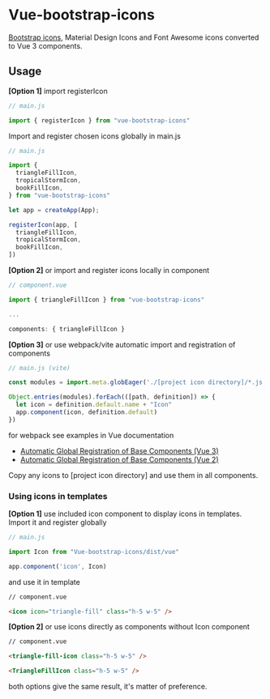 # Vue-bootstrap-icons

[Bootstrap icons](https://https://icons.getbootstrap.com/), Material Design Icons and Font Awesome icons converted to Vue 3 components.

## Usage

**[Option 1]** import registerIcon

```js
// main.js

import { registerIcon } from "vue-bootstrap-icons"
```

Import and register chosen icons globally in main.js

```js
// main.js

import { 
  triangleFillIcon,
  tropicalStormIcon,
  bookFillIcon,
} from "vue-bootstrap-icons"

let app = createApp(App);

registerIcon(app, [
  triangleFillIcon,
  tropicalStormIcon,
  bookFillIcon,
])
```


**[Option 2]** or import and register icons locally in component

```js
// component.vue

import { triangleFillIcon } from "vue-bootstrap-icons"

...

components: { triangleFillIcon }
```

**[Option 3]** or use webpack/vite automatic import and registration of components

```js
// main.js (vite)

const modules = import.meta.globEager('./[project icon directory]/*.js')

Object.entries(modules).forEach(([path, definition]) => {
  let icon = definition.default.name + "Icon"
  app.component(icon, definition.default)
})
```

for webpack see examples in Vue documentation
* [Automatic Global Registration of Base Components (Vue 3)](https://v3.vuejs.org/cookbook/automatic-global-registration-of-base-components.html#base-example)
* [Automatic Global Registration of Base Components (Vue 2)](https://vuejs.org/v2/guide/components-registration.html#Automatic-Global-Registration-of-Base-Components)

Copy any icons to [project icon directory] and use them in all components.

### Using icons in templates

**[Option 1]** use included icon component to display icons in templates. Import it and register globally

```js
// main.js

import Icon from "Vue-bootstrap-icons/dist/vue"

app.component('icon', Icon)
```

and use it in template

```html
// component.vue

<icon icon="triangle-fill" class="h-5 w-5" />
```

**[Option 2]** or use icons directly as components without Icon component

```html
// component.vue

<triangle-fill-icon class="h-5 w-5" />

<TriangleFillIcon class="h-5 w-5" />
```

both options give the same result, it's matter of preference.
